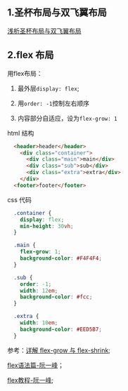 

## 1.圣杯布局与双飞翼布局
[浅析圣杯布局与双飞翼布局](https://theqwang.github.io/2016/01/08/%E6%B5%85%E6%9E%90%E5%9C%A3%E6%9D%AF%E5%B8%83%E5%B1%80%E5%92%8C%E5%8F%8C%E9%A3%9E%E7%BF%BC%E5%B8%83%E5%B1%80/)

## 2.flex 布局


用flex布局：

1. 最外层`display: flex`;

2. 用`order: -1`控制左右顺序

3. 内容部分自适应，设为`flex-grow: 1`

html 结构
```html
  <header>header</header>
    <div class="container">
      <div class="main">main</div>
      <div class="sub">sub</div>
      <div class="extra">extra</div>
    </div>
  <footer>footer</footer>
```

css 代码

```css
  .container {
    display: flex;
    min-height: 30vh;
  }

  .main {
    flex-grow: 1;
    background-color: #F4F4F4;
  }

  .sub {
    order: -1;
    width: 12em;
    background-color: #fcc;
  }

  .extra {
    width: 10em;
    background-color: #EED5B7;
  }

```
参考：[详解 flex-grow 与 flex-shrink](https://zhuanlan.zhihu.com/p/24372279);

[flex语法篇-阮一峰](http://www.ruanyifeng.com/blog/2015/07/flex-grammar.html)；

[flex教程-阮一峰](http://www.ruanyifeng.com/blog/2015/07/flex-examples.html);
